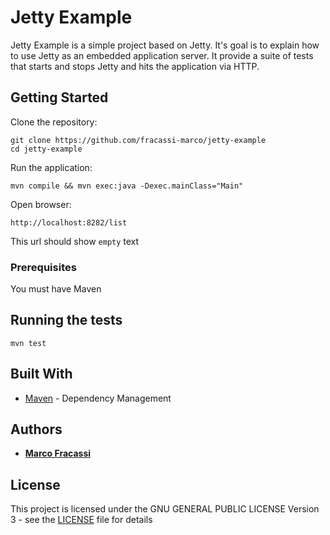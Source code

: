 # Jetty Example

Jetty Example is a simple project based on Jetty.
It's goal is to explain how to use Jetty as an embedded application server.
It provide a suite of tests that starts and stops Jetty and hits the application via HTTP.

## Getting Started

Clone the repository:

```
git clone https://github.com/fracassi-marco/jetty-example
cd jetty-example
```

Run the application:

```
mvn compile && mvn exec:java -Dexec.mainClass="Main"
```

Open browser:

```
http://localhost:8282/list
```

This url should show `empty` text

### Prerequisites

You must have Maven

## Running the tests

```
mvn test
```

## Built With

* [Maven](https://maven.apache.org/) - Dependency Management

## Authors

* **[Marco Fracassi](https://github.com/fracassi-marco)**

## License

This project is licensed under the GNU GENERAL PUBLIC LICENSE Version 3 - see the [LICENSE](LICENSE) file for details